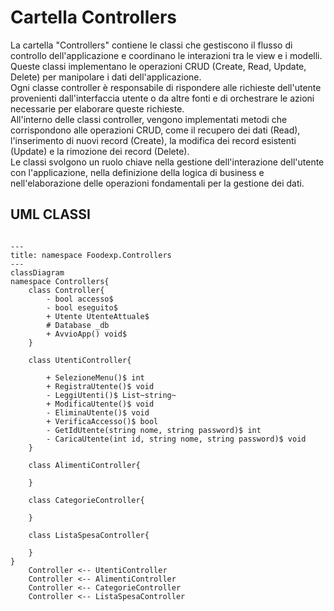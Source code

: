 # Cartella Controllers

La cartella "Controllers" contiene le classi che gestiscono il flusso di controllo dell'applicazione e coordinano le interazioni tra le view e i modelli.  
Queste classi implementano le operazioni CRUD (Create, Read, Update, Delete) per manipolare i dati dell'applicazione.  
Ogni classe controller è responsabile di rispondere alle richieste dell'utente provenienti dall'interfaccia utente o da altre fonti e di orchestrare le azioni necessarie per elaborare queste richieste.  
All'interno delle classi controller, vengono implementati metodi che corrispondono alle operazioni CRUD, come il recupero dei dati (Read), l'inserimento di nuovi record (Create), la modifica dei record esistenti (Update) e la rimozione dei record (Delete).  
Le classi svolgono un ruolo chiave nella gestione dell'interazione dell'utente con l'applicazione, nella definizione della logica di business e nell'elaborazione delle operazioni fondamentali per la gestione dei dati.

## UML CLASSI

```mermaid

---
title: namespace Foodexp.Controllers
---
classDiagram
namespace Controllers{
    class Controller{
        - bool accesso$
        - bool eseguito$
        + Utente UtenteAttuale$
        # Database _db
        + AvvioApp() void$
    }

    class UtentiController{

        + SelezioneMenu()$ int
        + RegistraUtente()$ void
        - LeggiUtenti()$ List~string~
        + ModificaUtente()$ void
        - EliminaUtente()$ void
        + VerificaAccesso()$ bool
        - GetIdUtente(string nome, string password)$ int
        - CaricaUtente(int id, string nome, string password)$ void
    }

    class AlimentiController{

    }

    class CategorieController{

    }

    class ListaSpesaController{

    }
}
    Controller <-- UtentiController
    Controller <-- AlimentiController
    Controller <-- CategorieController
    Controller <-- ListaSpesaController

```